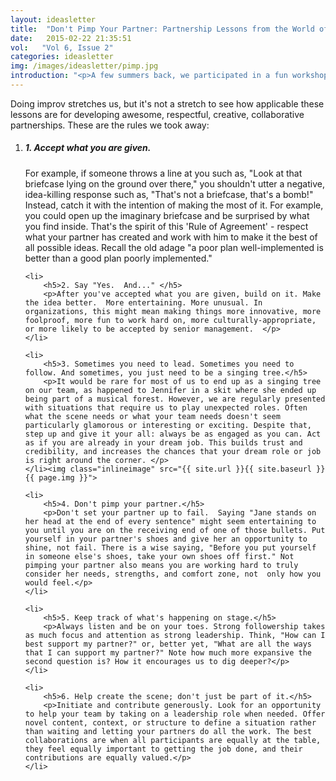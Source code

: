 ```yaml
---
layout: ideasletter
title:  "Don't Pimp Your Partner: Partnership Lessons from the World of Improv"
date:   2015-02-22 21:35:51
vol:   "Vol 6, Issue 2"
categories: ideasletter
img: /images/ideasletter/pimp.jpg
introduction: "<p>A few summers back, we participated in a fun workshop with Jennifer Spear, a 'recovering corporate executive' and graduate of the Improv Program at Second City. We whet our chops at various theater games while Jennifer taught us the basics of improvisational acting. This experience inspired a set of rules that kicks off Chapter 7: Value the Positive, and Build on It in our new book, Leadership is Half the Story. These rules help us be the kind of collaborative partner anyone would want to work with.</p><p>In a week and a half, we get back together with Jennifer to create a one-of-a-kind book launch, hosted by CSTD (the Canadian Society of Training & Development). Come join in! The event includes a copy of the book, book-themed interactive improv games, food, drink and merriment. Also, visit our new website and facebook events page, like and share them both, and send us any feedback/suggestions.</p><p>Thank you all very much for your support and ongoing interest in followership, leadership and collaboration. Hope to see you soon at one of the events!</p><p>Warmly,</p><p>Samantha and Marc Hurwitz</p><br><p><i>Leadership Is Half The Story</i> available Mar 3</p><br><p>Upcoming Events:</p><ul><li>Mar 4 CSTD Improv Book Launch Party 6pm The Office Pub</li><li>Mar 13 HRPA Peel 5:30pm dinner meeting, book & talk</li><li>Mar 25 SCN Toronto 7:30am The National Club</li><li>Mar 27 Words Worth Books Waterloo 4-7pm open house </li><li>Apr 10 Adler TO 5pm What's Important For Coaches</li><li>April 13 Rotman 5pm Leadership Experts Speaker Series</li><li>April 23  CSTD London breakfast workshop at Spencer Ivey</li></ul>"    
---
```


<p>Doing improv stretches us, but it's not a stretch to see how applicable these lessons are for developing awesome, respectful, creative, collaborative partnerships. These are the rules we took away:</p>

<ol>
	<li>
		<h5>1. Accept what you are given.</h5>
		<p> For example, if someone throws a line at you such as, "Look at that briefcase lying on the ground over there," you shouldn't utter a negative, idea-killing response such as, "That's not a briefcase, that's a bomb!" Instead, catch it with the intention of making the most of it. For example, you could open up the imaginary briefcase and be surprised by what you find inside. That's the spirit of this 'Rule of Agreement' - respect what your partner has created and work with him to make it the best of all possible ideas. Recall the old adage "a poor plan well-implemented is better than a good plan poorly implemented."</p>
	</li>

	<li>
		<h5>2. Say "Yes.  And..." </h5>
		<p>After you've accepted what you are given, build on it. Make the idea better.  More entertaining. More unusual. In organizations, this might mean making things more innovative, more foolproof, more fun to work hard on, more culturally-appropriate, or more likely to be accepted by senior management.  </p>
	</li>

	<li>
		<h5>3. Sometimes you need to lead. Sometimes you need to follow. And sometimes, you just need to be a singing tree.</h5>
		<p>It would be rare for most of us to end up as a singing tree on our team, as happened to Jennifer in a skit where she ended up being part of a musical forest. However, we are regularly presented with situations that require us to play unexpected roles. Often what the scene needs or what your team needs doesn't seem particularly glamorous or interesting or exciting. Despite that, step up and give it your all: always be as engaged as you can. Act as if you are already in your dream job. This builds trust and credibility, and increases the chances that your dream role or job is right around the corner. </p>
	</li><img class="inlineimage" src="{{ site.url }}{{ site.baseurl }}{{ page.img }}">

	<li>
		<h5>4. Don't pimp your partner.</h5>
		<p>Don't set your partner up to fail.  Saying "Jane stands on her head at the end of every sentence" might seem entertaining to you until you are on the receiving end of one of those bullets. Put yourself in your partner's shoes and give her an opportunity to shine, not fail. There is a wise saying, "Before you put yourself in someone else's shoes, take your own shoes off first." Not pimping your partner also means you are working hard to truly consider her needs, strengths, and comfort zone, not  only how you would feel.</p>
	</li>

	<li>
		<h5>5. Keep track of what's happening on stage.</h5>
		<p>Always listen and be on your toes. Strong followership takes as much focus and attention as strong leadership. Think, "How can I best support my partner?" or, better yet, "What are all the ways that I can support my partner?" Note how much more expansive the second question is? How it encourages us to dig deeper?</p>
	</li>

	<li>
		<h5>6. Help create the scene; don't just be part of it.</h5>
		<p>Initiate and contribute generously. Look for an opportunity to help your team by taking on a leadership role when needed. Offer novel content, context, or structure to define a situation rather than waiting and letting your partners do all the work. The best collaborations are when all participants are equally at the table, they feel equally important to getting the job done, and their contributions are equally valued.</p>
	</li>
</ol>